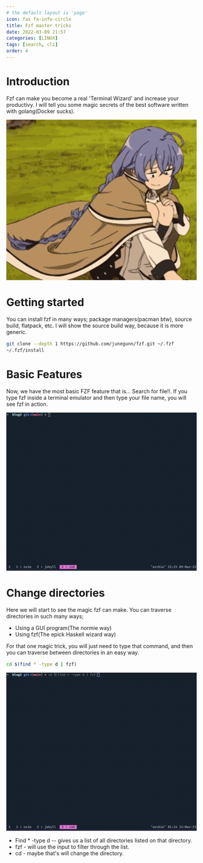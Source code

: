 ```yaml
---
# the default layout is 'page'
icon: fas fa-info-circle
title: Fzf master tricks
date: 2022-03-09 21:57
categories: [LINUX]
tags: [search, cli]
order: 4
---
```


# Introduction


Fzf can make you become a real 'Terminal Wizard' and increase your productivy. I will tell you some magic secrets of the best software written with golang(Docker sucks).

![roxy_s2](/assets/roxy-migurdia-mushoku-tensei.gif)

# Getting started

You can install fzf in many ways; package managers(pacman btw), source build, flatpack, etc. I will show the source build way, because it is more generic.

```bash
git clone --depth 1 https://github.com/junegunn/fzf.git ~/.fzf
~/.fzf/install
```

# Basic Features

Now, we have the most basic FZF feature that is... Search for file!!. If you type fzf inside a terminal emulator and then type your file name, you will see fzf in action.

![fzf](/assets/fzf.gif)

# Change directories

Here we will start to see the magic fzf can make. You can traverse directories in such many ways;

* Using a GUI program(The normie way)
* Using fzf(The epick Haskell wizard way)

For that one magic trick, you will just need to type that command, and then you can traverse between directories in an easy way.
```bash
cd $(find * -type d | fzf)

```
![fzf_change_directory](/assets/fzf_change_directory.gif)

* Find * -type d -- gives us a list of all directories listed on that directory.
* fzf - will use the input to filter through the list.
* cd - maybe that's will change the directory.








